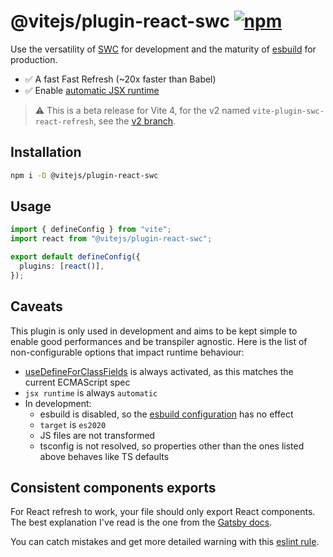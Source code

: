 # @vitejs/plugin-react-swc [![npm](https://img.shields.io/npm/v/@vitejs/plugin-react-swc)](https://www.npmjs.com/package/@vitejs/plugin-react-swc)

Use the versatility of [SWC](https://swc.rs/) for development and the maturity of [esbuild](https://esbuild.github.io/) for production.

- ✅ A fast Fast Refresh (~20x faster than Babel)
- ✅ Enable [automatic JSX runtime](https://reactjs.org/blog/2020/09/22/introducing-the-new-jsx-transform.html)

> ⚠️ This is a beta release for Vite 4, for the v2 named `vite-plugin-swc-react-refresh`, see the [v2 branch](https://github.com/vitejs/vite-plugin-react-swc/tree/v2).

## Installation

```sh
npm i -D @vitejs/plugin-react-swc
```

## Usage

```ts
import { defineConfig } from "vite";
import react from "@vitejs/plugin-react-swc";

export default defineConfig({
  plugins: [react()],
});
```

## Caveats

This plugin is only used in development and aims to be kept simple to enable good performances and be transpiler agnostic. Here is the list of non-configurable options that impact runtime behaviour:

- [useDefineForClassFields](https://www.typescriptlang.org/docs/handbook/release-notes/typescript-3-7.html#the-usedefineforclassfields-flag-and-the-declare-property-modifier) is always activated, as this matches the current ECMAScript spec
- `jsx runtime` is always `automatic`
- In development:
  - esbuild is disabled, so the [esbuild configuration](https://vitejs.dev/config/shared-options.html#esbuild) has no effect
  - `target` is `es2020`
  - JS files are not transformed
  - tsconfig is not resolved, so properties other than the ones listed above behaves like TS defaults

## Consistent components exports

For React refresh to work, your file should only export React components. The best explanation I've read is the one from the [Gatsby docs](https://www.gatsbyjs.com/docs/reference/local-development/fast-refresh/#how-it-works).

You can catch mistakes and get more detailed warning with this [eslint rule](https://github.com/ArnaudBarre/eslint-plugin-react-refresh).
